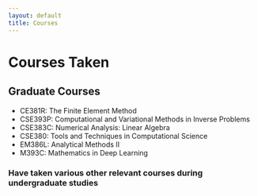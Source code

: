 ```yaml
---
layout: default
title: Courses
---
```


# Courses Taken

## Graduate Courses
- CE381R: The Finite Element Method
- CSE393P: Computational and Variational Methods in Inverse Problems
- CSE383C: Numerical Analysis: Linear Algebra
- CSE380: Tools and Techniques in Computational Science
- EM386L: Analytical Methods II
- M393C: Mathematics in Deep Learning

### Have taken various other relevant courses during undergraduate studies
